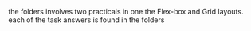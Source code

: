 the folders involves two practicals in one
 the Flex-box and Grid layouts.
 each of the task answers is found in the folders

